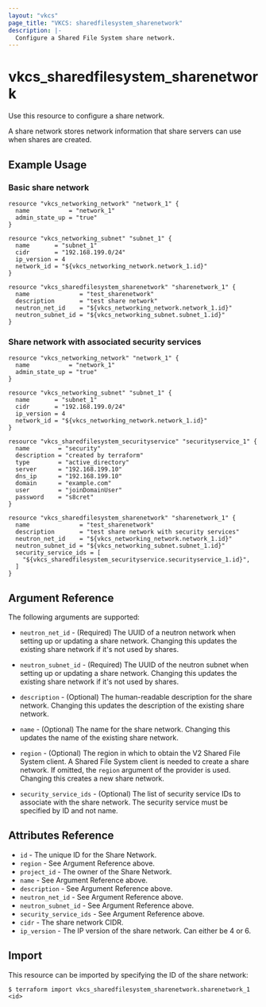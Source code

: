 ```yaml
---
layout: "vkcs"
page_title: "VKCS: sharedfilesystem_sharenetwork"
description: |-
  Configure a Shared File System share network.
---
```


# vkcs\_sharedfilesystem\_sharenetwork

Use this resource to configure a share network.

A share network stores network information that share servers can use when shares are created.

## Example Usage

### Basic share network

```hcl
resource "vkcs_networking_network" "network_1" {
  name           = "network_1"
  admin_state_up = "true"
}

resource "vkcs_networking_subnet" "subnet_1" {
  name       = "subnet_1"
  cidr       = "192.168.199.0/24"
  ip_version = 4
  network_id = "${vkcs_networking_network.network_1.id}"
}

resource "vkcs_sharedfilesystem_sharenetwork" "sharenetwork_1" {
  name              = "test_sharenetwork"
  description       = "test share network"
  neutron_net_id    = "${vkcs_networking_network.network_1.id}"
  neutron_subnet_id = "${vkcs_networking_subnet.subnet_1.id}"
}
```

### Share network with associated security services

```hcl
resource "vkcs_networking_network" "network_1" {
  name           = "network_1"
  admin_state_up = "true"
}

resource "vkcs_networking_subnet" "subnet_1" {
  name       = "subnet_1"
  cidr       = "192.168.199.0/24"
  ip_version = 4
  network_id = "${vkcs_networking_network.network_1.id}"
}

resource "vkcs_sharedfilesystem_securityservice" "securityservice_1" {
  name        = "security"
  description = "created by terraform"
  type        = "active_directory"
  server      = "192.168.199.10"
  dns_ip      = "192.168.199.10"
  domain      = "example.com"
  user        = "joinDomainUser"
  password    = "s8cret"
}

resource "vkcs_sharedfilesystem_sharenetwork" "sharenetwork_1" {
  name              = "test_sharenetwork"
  description       = "test share network with security services"
  neutron_net_id    = "${vkcs_networking_network.network_1.id}"
  neutron_subnet_id = "${vkcs_networking_subnet.subnet_1.id}"
  security_service_ids = [
	"${vkcs_sharedfilesystem_securityservice.securityservice_1.id}",
  ]
}
```

## Argument Reference

The following arguments are supported:

* `neutron_net_id` - (Required) The UUID of a neutron network when setting up or updating
	a share network. Changing this updates the existing share network if it's not used by shares.

* `neutron_subnet_id` - (Required) The UUID of the neutron subnet when setting up or
	updating a share network. Changing this updates the existing share network if it's not used by shares.

* `description` - (Optional) The human-readable description for the share network.
	Changing this updates the description of the existing share network.

* `name` - (Optional) The name for the share network. Changing this updates the name of the existing share network.

* `region` - (Optional) The region in which to obtain the V2 Shared File System client.
	A Shared File System client is needed to create a share network. If omitted, the
	`region` argument of the provider is used. Changing this creates a new share network.

* `security_service_ids` - (Optional) The list of security service IDs to associate with
	the share network. The security service must be specified by ID and not name.

## Attributes Reference

* `id` - The unique ID for the Share Network.
* `region` - See Argument Reference above.
* `project_id` - The owner of the Share Network.
* `name` - See Argument Reference above.
* `description` - See Argument Reference above.
* `neutron_net_id` - See Argument Reference above.
* `neutron_subnet_id` - See Argument Reference above.
* `security_service_ids` - See Argument Reference above.
* `cidr` - The share network CIDR.
* `ip_version` - The IP version of the share network. Can either be 4 or 6.

## Import

This resource can be imported by specifying the ID of the share network:

```
$ terraform import vkcs_sharedfilesystem_sharenetwork.sharenetwork_1 <id>
```
